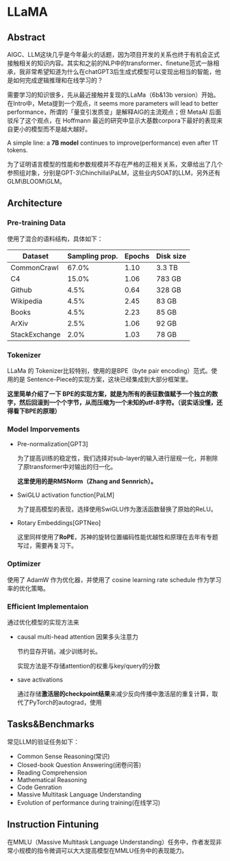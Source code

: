 # LLaMA

## Abstract

AIGC、LLM这块几乎是今年最火的话题，因为项目开发的关系也终于有机会正式接触相关的知识内容。其实和之前的NLP中的transformer、finetune范式一脉相承，我非常希望知道为什么在chatGPT3后生成式模型可以变现出相当的智能，他是如何完成逻辑推理和在线学习的？

需要学习的知识很多，先从最近接触并复现的LLaMa（6b&13b version）开始。在Intro中，Meta提到一个观点，it seems more parameters will lead to better performance，所谓的「量变引发质变」是解释AIG的主流观点；但 MetaAI 后面驳斥了这个观点，在 Hoffmann 最近的研究中显示大基数corpora下最好的表现来自更小的模型而不是越大越好。

A simple line: a **7B model** continues to improve(performance) even after 1T tokens.

为了证明语言模型的性能和参数规模并不存在严格的正相关关系，文章给出了几个参照组对象，分别是GPT-3\Chinchilla\PaLM，这些业内SOAT的LLM，另外还有GLM\BLOOM\GLM。

## Architecture

### Pre-training Data

使用了混合的语料结构，具体如下：

| Dataset|Sampling prop.|Epochs| Disk size|
| ----- | ---- | ---- | ---- |
| CommonCrawl | 67.0% | 1.10 | 3.3 TB |
| C4 | 15.0% | 1.06 | 783 GB |
| Github | 4.5% | 0.64 | 328 GB |
| Wikipedia | 4.5% | 2.45 | 83 GB |
| Books | 4.5% | 2.23 | 85 GB |
| ArXiv | 2.5% | 1.06 | 92 GB |
| StackExchange | 2.0% | 1.03 | 78 GB |



### Tokenizer

LLaMa 的 Tokenizer比较特别，使用的是BPE（byte pair encoding）范式。使用的是 Sentence-Piece的实现方案，这块已经集成到大部分框架里。

**这里简单介绍了一下 BPE的实现方案，就是为所有的表征数值赋予一个独立的数字，然后回滚到一个个字节，从而压缩为一个未知的utf-8字符。（说实话没懂，还得看下BPE的原理）**

### Model Imporvements

- Pre-normalization[GPT3]

  为了提高训练的稳定性，我们选择对sub-layer的输入进行层规一化，并剔除了原transformer中对输出的归一化。

  **这里使用的是RMSNorm（Zhang and Sennrich）。**

- SwiGLU activation function[PaLM]

  为了提高模型的表现，选择使用SwiGLU作为激活函数替换了原始的ReLU。

- Rotary Embeddings[GPTNeo]

  这里同样使用了**RoPE**，苏神的旋转位置编码性能优越性和原理在去年有专题写过，需要再复习下。

### Optimizer

使用了 AdamW 作为优化器，并使用了 cosine learning rate schedule 作为学习率的优化策略。 

### Efficient Implementaion

通过优化模型的实现方法来

- causal multi-head attention 因果多头注意力

  节约显存开销，减少训练时长。

  实现方法是不存储attention的权重与key/query的分数

- save activations

  通过存储**激活层的checkpoint结果**来减少反向传播中激活层的重复计算，取代了PyTorch的autograd，使用

## Tasks&Benchmarks

常见LLM的验证任务如下：

- Common Sense Reasoning(常识)
- Closed-book Question Answering(闭卷问答)
- Reading Comprehension
- Mathematical Reasoning
- Code Genration
- Massive Multitask Language Understanding
- Evolution of performance during training(在线学习)

## Instruction Fintuning 

在MMLU（Massive Multitask Language Understanding）任务中，作者发现非常小规模的指令微调可以大大提高模型在MMLU任务中的表现能力。



